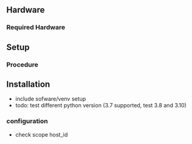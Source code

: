 ## Hardware
### Required Hardware
## Setup
### Procedure
## Installation
- include sofware/venv setup
- todo: test different python version (3.7 supported, test 3.8 and 3.10)
### configuration
- check scope host_id